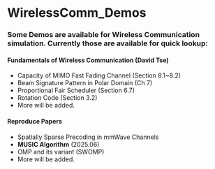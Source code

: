 # WirelessComm_Demos
### Some Demos are available for Wireless Communication simulation. Currently those are available for quick lookup:

#### Fundamentals of Wireless Communication (David Tse)
- Capacity of MIMO Fast Fading Channel (Section 8.1~8.2)
- Beam Signature Pattern in Polar Domain (Ch 7)
- Proportional Fair Scheduler (Section 6.7)
- Rotation Code (Section 3.2)
- More will be added.

#### Reproduce Papers
- Spatially Sparse Precoding in mmWave Channels
- **MUSIC Algorithm** (2025.06)
- OMP and its variant (SWOMP)
- More will be added.
